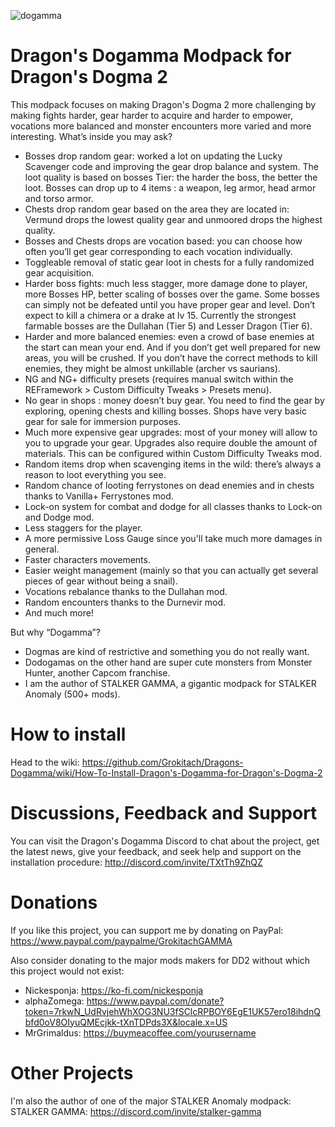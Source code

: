 
![dogamma](https://github.com/user-attachments/assets/c635bdcf-6544-4657-bb83-67bfa133ce71)
# Dragon's Dogamma Modpack for Dragon's Dogma 2

This modpack focuses on making Dragon's Dogma 2 more challenging by making fights harder, gear harder to acquire and harder to empower, vocations more balanced and monster encounters more varied and more interesting. What’s inside you may ask?

- Bosses drop random gear: worked a lot on updating the Lucky Scavenger code and improving the gear drop balance and system. The loot quality is based on bosses Tier: the harder the boss, the better the loot. Bosses can drop up to 4 items : a weapon, leg armor, head armor and torso armor.
- Chests drop random gear based on the area they are located in: Vermund drops the lowest quality gear and unmoored drops the highest quality.
- Bosses and Chests drops are vocation based: you can choose how often you’ll get gear corresponding to each vocation individually.
- Toggleable removal of static gear loot in chests for a fully randomized gear acquisition.
- Harder boss fights: much less stagger, more damage done to player, more Bosses HP, better scaling of bosses over the game. Some bosses can simply not be defeated until you have proper gear and level. Don’t expect to kill a chimera or a drake at lv 15. Currently the strongest farmable bosses are the Dullahan (Tier 5) and Lesser Dragon (Tier 6).
- Harder and more balanced enemies: even a crowd of base enemies at the start can mean your end. And if you don’t get well prepared for new areas, you will be crushed. If you don’t have the correct methods to kill enemies, they might be almost unkillable (archer vs saurians).
- NG and NG+ difficulty presets (requires manual switch within the REFramework > Custom Difficulty Tweaks > Presets menu).
- No gear in shops : money doesn’t buy gear. You need to find the gear by exploring, opening chests and killing bosses. Shops have very basic gear for sale for immersion purposes.
- Much more expensive gear upgrades: most of your money will allow to you to upgrade your gear. Upgrades also require double the amount of materials. This can be configured within Custom Difficulty Tweaks mod.
- Random items drop when scavenging items in the wild: there’s always a reason to loot everything you see.
- Random chance of looting ferrystones on dead enemies and in chests thanks to Vanilla+ Ferrystones mod.
- Lock-on system for combat and dodge for all classes thanks to Lock-on and Dodge mod.
- Less staggers for the player.
- A more permissive Loss Gauge since you'll take much more damages in general.
- Faster characters movements.
- Easier weight management (mainly so that you can actually get several pieces of gear without being a snail).
- Vocations rebalance thanks to the Dullahan mod.
- Random encounters thanks to the Durnevir mod.
- And much more!


But why “Dogamma”?

- Dogmas are  kind of restrictive and something you do not really want.
- Dodogamas on the other hand are super cute monsters from Monster Hunter, another Capcom franchise.
- I am the author of STALKER GAMMA, a gigantic modpack for STALKER Anomaly (500+ mods).

# How to install

Head to the wiki: https://github.com/Grokitach/Dragons-Dogamma/wiki/How-To-Install-Dragon's-Dogamma-for-Dragon's-Dogma-2

# Discussions, Feedback and Support

You can visit the Dragon's Dogamma Discord to chat about the project, get the latest news, give your feedback, and seek help and support on the installation procedure: http://discord.com/invite/TXtTh9ZhQZ

# Donations

If you like this project, you can support me by donating on PayPal: https://www.paypal.com/paypalme/GrokitachGAMMA

Also consider donating to the major mods makers for DD2 without which this project would not exist:
- Nickesponja: https://ko-fi.com/nickesponja
- alphaZomega: https://www.paypal.com/donate?token=7rkwN_UdRvjehWhXOG3NU3fSClcRPBOY6EgE1UK57ero18ihdnQbfd0oV8OIyuQMEcjkk-tXnTDPds3X&locale.x=US
- MrGrimaldus: https://buymeacoffee.com/yourusername

# Other Projects

I'm also the author of one of the major STALKER Anomaly modpack: STALKER GAMMA: https://discord.com/invite/stalker-gamma
